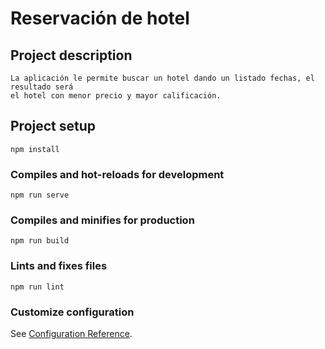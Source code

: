 # Reservación de hotel

## Project description
```
La aplicación le permite buscar un hotel dando un listado fechas, el resultado será
el hotel con menor precio y mayor calificación.
```

## Project setup
```
npm install
```

### Compiles and hot-reloads for development
```
npm run serve
```

### Compiles and minifies for production
```
npm run build
```

### Lints and fixes files
```
npm run lint
```

### Customize configuration
See [Configuration Reference](https://cli.vuejs.org/config/).
